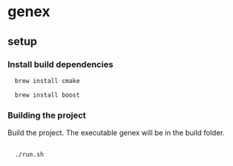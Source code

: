# genex

## setup

### Install build dependencies
```
  brew install cmake
  
  brew install boost
```

### Building the project
Build the project. The executable genex will be in the build folder.
```

  ./run.sh
```

